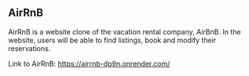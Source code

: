 ## AirRnB
AirRnB is a website clone of the vacation rental company, AirBnB. In the website, users will be able to find listings, book and modify their reservations. 

Link to AirRnB: https://airrnb-dp9n.onrender.com/